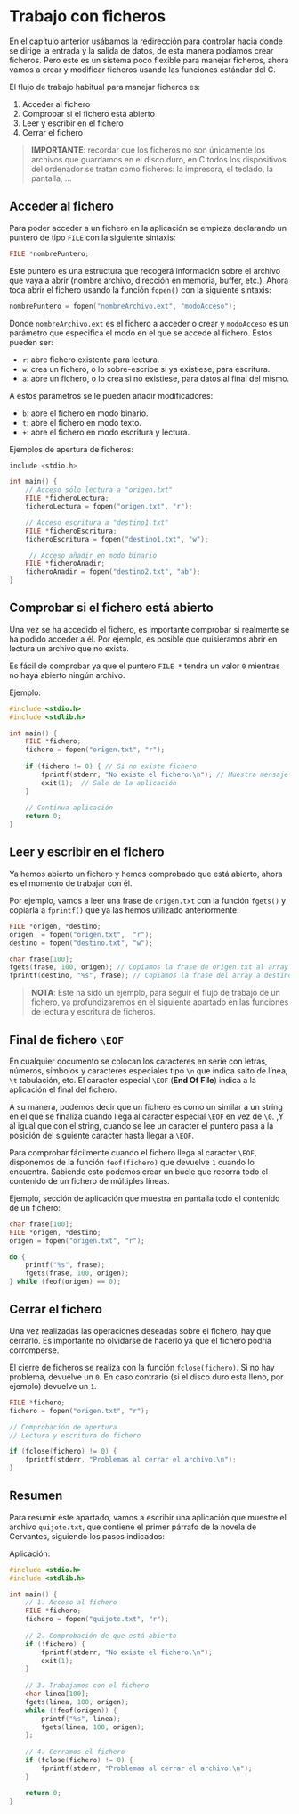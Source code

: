 # Trabajo con ficheros

En el capítulo anterior usábamos la redirección para controlar hacia donde se dirige la entrada y la salida de datos, de esta manera podíamos crear ficheros. Pero este es un sistema poco flexible para manejar ficheros, ahora vamos a crear y modificar ficheros usando las funciones estándar del C.

El flujo de trabajo habitual para manejar ficheros es:

1. Acceder al fichero
2. Comprobar si el fichero está abierto
3. Leer y escribir en el fichero
4. Cerrar el fichero

>**IMPORTANTE**: recordar que los ficheros no son únicamente los archivos que guardamos en el disco duro, en C todos los dispositivos del ordenador se tratan como ficheros: la impresora, el teclado, la pantalla, ...

## Acceder al fichero

Para poder acceder a un fichero en la aplicación se empieza declarando un puntero de tipo `FILE` con la siguiente sintaxis:

````c
FILE *nombrePuntero;
````

Este puntero es una estructura que recogerá información sobre el archivo que vaya a abrir (nombre archivo, dirección en memoria, buffer, etc.). Ahora toca abrir el fichero usando la función `fopen()` con la siguiente sintaxis:

````c
nombrePuntero = fopen("nombreArchivo.ext", "modoAcceso");
````

Donde `nombreArchivo.ext` es el fichero a acceder o crear y `modoAcceso` es un parámetro que especifica el modo en el que se accede al fichero. Estos pueden ser:

- `r`: abre fichero existente para lectura.
- `w`: crea un fichero, o lo sobre-escribe si ya existiese, para escritura.
- `a`: abre un fichero, o lo crea si no existiese, para datos al final del mismo.

A estos parámetros se le pueden añadir modificadores:

- `b`: abre el fichero en modo binario.
- `t`: abre el fichero en modo texto.
- `+`: abre el fichero en modo escritura y lectura.

Ejemplos de apertura de ficheros:

````c
include <stdio.h>

int main() {
    // Acceso sólo lectura a "origen.txt"
    FILE *ficheroLectura;
    ficheroLectura = fopen("origen.txt", "r"); 

    // Acceso escritura a "destino1.txt"
    FILE *ficheroEscritura;
    ficheroEscritura = fopen("destino1.txt", "w"); 

     // Acceso añadir en modo binario
    FILE *ficheroAnadir;
    ficheroAnadir = fopen("destino2.txt", "ab");
}
````

## Comprobar si el fichero está abierto

Una vez se ha accedido el fichero, es importante comprobar si realmente se ha podido acceder a él. Por ejemplo, es posible que quisieramos abrir en lectura un archivo que no exista.

Es fácil de comprobar ya que el puntero `FILE *` tendrá un valor `0` mientras no haya abierto ningún archivo.

Ejemplo:

````c
#include <stdio.h>
#include <stdlib.h>

int main() {
    FILE *fichero;
    fichero = fopen("origen.txt", "r");
    
    if (fichero != 0) { // Si no existe fichero
        fprintf(stderr, "No existe el fichero.\n"); // Muestra mensaje de error
        exit(1);  // Sale de la aplicación
    } 
    
    // Continua aplicación
    return 0;
}
````

## Leer y escribir en el fichero

Ya hemos abierto un fichero y hemos comprobado que está abierto, ahora es el momento de trabajar con él.

Por ejemplo, vamos a leer una frase de `origen.txt` con la función `fgets()` y copiarla a `fprintf()` que ya las hemos utilizado anteriormente:

````c
FILE *origen, *destino;
origen  = fopen("origen.txt",  "r");
destino = fopen("destino.txt", "w");

char frase[100];
fgets(frase, 100, origen); // Copiamos la frase de origen.txt al array
fprintf(destino, "%s", frase); // Copiamos la frase del array a destino.txt
````

>**NOTA**: Este ha sido un ejemplo, para seguir el flujo de trabajo de un fichero, ya profundizaremos en el siguiente apartado en las funciones de lectura y escritura de ficheros.

## Final de fichero `\EOF`

En cualquier documento se colocan los caracteres en serie con letras, números, símbolos y caracteres especiales tipo `\n` que indica salto de línea, `\t` tabulación, etc. El caracter especial `\EOF` (**End Of File**) indica a la aplicación el final del fichero.

A su manera, podemos decir que un fichero es como un similar a un string en el que se finaliza cuando llega al caracter especial `\EOF` en vez de `\0`. ,Y al igual que con el string, cuando se lee un caracter el puntero pasa a la posición del siguiente caracter hasta llegar a `\EOF`.

Para comprobar fácilmente cuando el fichero llega al caracter `\EOF`, disponemos de la función `feof(fichero)`  que devuelve `1` cuando lo encuentra. Sabiendo esto podemos crear un bucle que recorra todo el contenido de un fichero de múltiples líneas.

Ejemplo, sección de aplicación que muestra en pantalla todo el contenido de un fichero:

````c
char frase[100];
FILE *origen, *destino;
origen = fopen("origen.txt", "r");

do {
    printf("%s", frase);
    fgets(frase, 100, origen);
} while (feof(origen) == 0);
````

## Cerrar el fichero

Una vez realizadas las operaciones deseadas sobre el fichero, hay que cerrarlo. Es importante no olvidarse de hacerlo ya que el fichero podría corromperse.

El cierre de ficheros se realiza con la función `fclose(fichero)`. Si no hay problema, devuelve un `0`. En caso contrario (si el disco duro esta lleno, por ejemplo) devuelve un `1`.

````c
FILE *fichero;
fichero = fopen("origen.txt", "r");

// Comprobación de apertura
// Lectura y escritura de fichero

if (fclose(fichero) != 0) {
    fprintf(stderr, "Problemas al cerrar el archivo.\n");
}
````

## Resumen

Para resumir este apartado, vamos a escribir una aplicación que muestre el archivo `quijote.txt`, que contiene el primer párrafo de la novela de Cervantes, siguiendo los pasos indicados:

Aplicación:

````c
#include <stdio.h>
#include <stdlib.h>

int main() {
    // 1. Acceso al fichero
    FILE *fichero;
    fichero = fopen("quijote.txt", "r");
    
    // 2. Comprobación de que está abierto
    if (!fichero) {
        fprintf(stderr, "No existe el fichero.\n");
        exit(1);
    }
    
    // 3. Trabajamos con el fichero
    char linea[100];
    fgets(linea, 100, origen);
    while (!feof(origen)) {
        printf("%s", linea);
        fgets(linea, 100, origen);
    };
    
    // 4. Cerramos el fichero
    if (fclose(fichero) != 0) {
        fprintf(stderr, "Problemas al cerrar el archivo.\n");
    }

    return 0;
}
````
